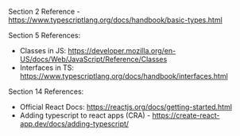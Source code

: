 
Section 2 Reference - https://www.typescriptlang.org/docs/handbook/basic-types.html

Section 5 References: 
 - Classes in JS: https://developer.mozilla.org/en-US/docs/Web/JavaScript/Reference/Classes
 - Interfaces in TS: https://www.typescriptlang.org/docs/handbook/interfaces.html

 Section 14 References:
 - Official React Docs: https://reactjs.org/docs/getting-started.html
 - Adding typescript to react apps (CRA) - https://create-react-app.dev/docs/adding-typescript/